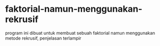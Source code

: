 # faktorial-namun-menggunakan-rekrusif
program ini dibuat untuk membuat sebuah faktorial namun menggunakan metode rekrusif, penjelasan terlampir
